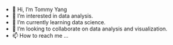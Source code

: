 - 👋 Hi, I’m Tommy Yang
- 👀 I’m interested in data analysis.
- 🌱 I’m currently learning data science.
- 💞️ I’m looking to collaborate on data analysis and visualization.
- 📫 How to reach me ...

<!---
Tommyang16/Tommyang16 is a ✨ special ✨ repository because its `README.md` (this file) appears on your GitHub profile.
You can click the Preview link to take a look at your changes.
--->
